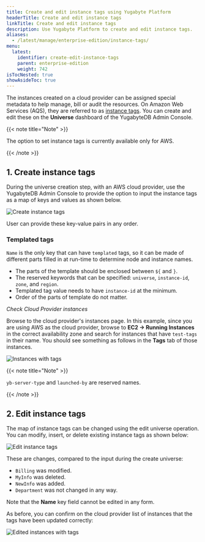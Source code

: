 ```yaml
---
title: Create and edit instance tags using Yugabyte Platform
headerTitle: Create and edit instance tags
linkTitle: Create and edit instance tags
description: Use Yugabyte Platform to create and edit instance tags.
aliases:
  - /latest/manage/enterprise-edition/instance-tags/
menu:
  latest:
    identifier: create-edit-instance-tags
    parent: enterprise-edition
    weight: 742
isTocNested: true
showAsideToc: true
---
```


The instances created on a cloud provider can be assigned special metadata to help manage, bill or audit the resources. On Amazon Web Services (AQS), they are referred to as
[instance tags](https://docs.aws.amazon.com/AWSEC2/latest/UserGuide/Using_Tags.html). You can create and edit these on the **Universe** dashboard of the
YugabyteDB Admin Console.

{{< note title="Note" >}}

The option to set instance tags is currently available only for AWS.

{{< /note >}}

## 1. Create instance tags

During the universe creation step, with an AWS cloud provider, use the YugabyteDB Admin Console to provide the option to input the instance tags as a map of keys and values as shown below.

![Create instance tags](/images/ee/inst-tags-1.png)

User can provide these key-value pairs in any order.

### Templated tags

`Name` is the only key that can have `templated` tags, so it can be made of different parts filled in at run-time to determine node and instance names.

- The parts of the template should be enclosed between `${` and `}`.
- The reserved keywords that can be specified: `universe`, `instance-id`, `zone`, and `region`.
- Templated tag value needs to have `instance-id` at the minimum.
- Order of the parts of template do not matter.

*Check Cloud Provider instances*

Browse to the cloud provider's instances page. In this example, since you are using AWS as the cloud provider, browse to **EC2 -> Running Instances**
in the correct availability zone and search for instances that have `test-tags` in their name. You should see something as follows in the
**Tags** tab of those instances.

![Instances with tags](/images/ee/inst-tags-aws-1.png)

{{< note title="Note" >}}

`yb-server-type` and `launched-by` are reserved names.

{{< /note >}}

## 2. Edit instance tags

The map of instance tags can be changed using the edit universe operation. You can modify, insert, or delete existing instance tags as shown below:

![Edit instance tags](/images/ee/inst-tags-2.png)

These are changes, compared to the input during the create universe:

- `Billing` was modified.
- `MyInfo` was deleted.
- `NewInfo` was added.
- `Department` was not changed in any way.

Note that the **Name** key field cannot be edited in any form.

As before, you can confirm on the cloud provider list of instances that the tags have been updated correctly:

![Edited instances with tags](/images/ee/inst-tags-aws-2.png)
